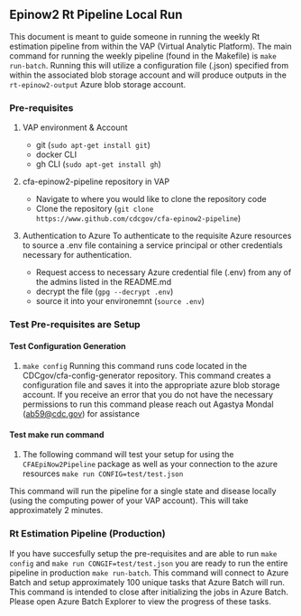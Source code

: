 ## Epinow2 Rt Pipeline Local Run
This document is meant to guide someone in running the weekly Rt estimation pipeline from within the VAP (Virtual Analytic Platform). The main command for running the weekly pipeline (found in the Makefile) is `make run-batch`. Running this will utilize a configuration file (.json) specified from within the associated blob storage account and will produce outputs in the `rt-epinow2-output` Azure blob storage account.

### Pre-requisites
1. VAP environment & Account
	- git (`sudo apt-get install git`)
	- docker CLI
	- gh CLI (`sudo apt-get install gh`)

2. cfa-epinow2-pipeline repository in VAP
	- Navigate to where you would like to clone the repository code
	- Clone the repository (`git clone https://www.github.com/cdcgov/cfa-epinow2-pipeline`)

3. Authentication to Azure
To authenticate to the requisite Azure resources to source a .env file containing a service principal or other credentials necessary for authentication.
	- Request access to necessary Azure credential file (.env) from any of the admins listed in the README.md
	- decrypt the file (`gpg --decrypt .env`)
	- source it into your environemnt (`source .env`)

### Test Pre-requisites are Setup
#### Test Configuration Generation
1. `make config`
Running this command runs code located in the CDCgov/cfa-config-generator repository. This command creates a configuration file and saves it into the appropriate azure blob storage account. 
If you receive an error that you do not have the necessary permissions to run this command please reach out Agastya Mondal (ab59@cdc.gov) for assistance

#### Test make run command
1. The following command will test your setup for using the `CFAEpiNow2Pipeline` package as well as your connection to the azure resources
 `make run CONFIG=test/test.json`

This command will run the pipeline for a single state and disease locally (using the computing power of your VAP account). This will take approximately 2 minutes.

### Rt Estimation Pipeline (Production)
If you have succesfully setup the pre-requisites and are able to run `make config` and `make run CONGIF=test/test.json` you are ready to run the entire pipeline in production `make run-batch`. This command will connect to Azure Batch and setup approximately 100 unique tasks that Azure Batch will run. This command is intended to close after initializing the jobs in Azure Batch. Please open Azure Batch Explorer to view the progress of these tasks.
